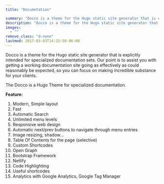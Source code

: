 ```yaml
---
title: "Documetation"

summary: "Docco is a theme for the Hugo static site generator that is explicitly intended for specialized documentation sets."
description: "Docco is a theme for the Hugo static site generator that is explicitly intended for specialized documentation sets."
images: 
  - ""
remove_class: "d-none"
lastmod: 2017-03-03T14:15:59-06:00
---
```


Docco is a theme for the Hugo static site generator that is explicitly intended for specialized documentation sets. Our point is to assist you with getting a working documentation site going as effectively as could reasonably be expected, so you can focus on making incredible substance for your clients.


The Docco is a Hugo Theme for specialized documentation.

**Feature:**

1. Modern, Simple layout
1. Fast
1. Automatic Search
1. Unlimited menu levels
1. Responsive web design
1. Automatic next/prev buttons to navigate through menu entries
1. Image resizing, shadow…
1. Table Of Contents for the page (selective)
1. Custom Shortcodes
1. Open Graph
1. Bootstrap Framework
1. Netlify
1. Code Highlighting
1. Useful shortcodes
1. Analytics with Google Analytics, Google Tag Manager